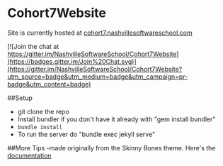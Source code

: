 # Cohort7Website

Site is currently hosted at [cohort7.nashvillesoftwareschool.com](http://cohort7.nashvillesoftwareschool.com/)

[![Join the chat at https://gitter.im/NashvilleSoftwareSchool/Cohort7Website](https://badges.gitter.im/Join%20Chat.svg)](https://gitter.im/NashvilleSoftwareSchool/Cohort7Website?utm_source=badge&utm_medium=badge&utm_campaign=pr-badge&utm_content=badge)


##Setup
- git clone the repo
- Install bundler if you don't have it already with "gem install bundler"
- `bundle install` 
- To run the server do "bundle exec jekyll serve"

##More Tips
-made originally from the Skinny Bones theme. Here's the [documentation](https://mmistakes.github.io/skinny-bones-jekyll/getting-started/)
